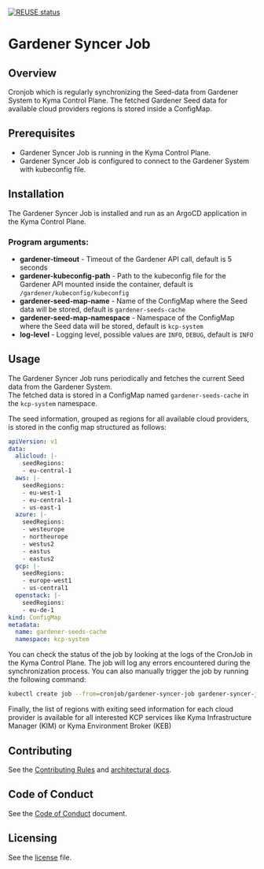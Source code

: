 [![REUSE status](https://api.reuse.software/badge/github.com/kyma-project/gardener-syncer)](https://api.reuse.software/info/github.com/kyma-project/gardener-syncer)

# Gardener Syncer Job


## Overview

Cronjob which is regularly synchronizing the Seed-data from Gardener System to Kyma Control Plane.
The fetched Gardener Seed data for available cloud providers regions is stored inside a ConfigMap.

## Prerequisites

- Gardener Syncer Job is running in the Kyma Control Plane.
- Gardener Syncer Job is configured to connect to the Gardener System with kubeconfig file. 

## Installation

The Gardener Syncer Job is installed and run as an ArgoCD application in the Kyma Control Plane.

### Program arguments:
* **gardener-timeout** - Timeout of the Gardener API call, default is 5 seconds
* **gardener-kubeconfig-path** - Path to the kubeconfig file for the Gardener API mounted inside the container, default is `/gardener/kubeconfig/kubeconfig`
* **gardener-seed-map-name** - Name of the ConfigMap where the Seed data will be stored, default is `gardener-seeds-cache`
* **gardener-seed-map-namespace** - Namespace of the ConfigMap where the Seed data will be stored, default is `kcp-system`
* **log-level** - Logging level, possible values are `INFO`, `DEBUG`, default is `INFO`


## Usage

The Gardener Syncer Job runs periodically and fetches the current Seed data from the Gardener System. \
The fetched data is stored in a ConfigMap named `gardener-seeds-cache` in the `kcp-system` namespace. 

The seed information, grouped as regions for all available cloud providers, is stored in the config map structured as follows:


```yaml
apiVersion: v1
data:
  alicloud: |-
    seedRegions:
    - eu-central-1
  aws: |-
    seedRegions:
    - eu-west-1
    - eu-central-1
    - us-east-1
  azure: |-
    seedRegions:
    - westeurope
    - northeurope
    - westus2
    - eastus
    - eastus2
  gcp: |-
    seedRegions:
    - europe-west1
    - us-central1
  openstack: |-
    seedRegions:
    - eu-de-1
kind: ConfigMap
metadata:
  name: gardener-seeds-cache
  namespace: kcp-system
```

You can check the status of the job by looking at the logs of the CronJob in the Kyma Control Plane. The job will log any errors encountered during the synchronization process.
You can also manually trigger the job by running the following command:

```bash 
kubectl create job --from=cronjob/gardener-syncer-job gardener-syncer-job-manual --namespace kcp-system
```

Finally, the list of regions with exiting seed information for each cloud provider is available for all interested KCP services like Kyma Infrastructure Manager (KIM) or Kyma Environment Broker (KEB)

## Contributing
<!--- mandatory section - do not change this! --->

See the [Contributing Rules](CONTRIBUTING.md) and [architectural docs](./docs/contributor/arch/001-kcp-sync-gardener-seed.md).

## Code of Conduct
<!--- mandatory section - do not change this! --->

See the [Code of Conduct](CODE_OF_CONDUCT.md) document.

## Licensing
<!--- mandatory section - do not change this! --->

See the [license](./LICENSE) file.
